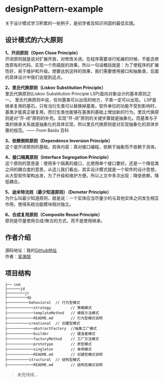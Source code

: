 # designPattern-example
关于设计模式学习积累的一些例子，是初学者及知识巩固的最佳实践。

## 设计模式的六大原则
**1、开闭原则（Open Close Principle）**  
开闭原则就是说对扩展开放，对修改关闭。在程序需要进行拓展的时候，不能去修改原有的代码，实现一个热插拔的效果。所以一句话概括就是：为了使程序的扩展性好，易于维护和升级。想要达到这样的效果，我们需要使用接口和抽象类，后面的具体设计中我们会提到这点。

**2、里氏代换原则（Liskov Substitution Principle）**  
里氏代换原则(Liskov Substitution Principle LSP)面向对象设计的基本原则之一。 里氏代换原则中说，任何基类可以出现的地方，子类一定可以出现。 LSP是继承复用的基石，只有当衍生类可以替换掉基类，软件单位的功能不受到影响时，基类才能真正被复用，而衍生类也能够在基类的基础上增加新的行为。里氏代换原则是对“开-闭”原则的补充。实现“开-闭”原则的关键步骤就是抽象化。而基类与子类的继承关系就是抽象化的具体实现，所以里氏代换原则是对实现抽象化的具体步骤的规范。—— From Baidu 百科

**3、依赖倒转原则（Dependence Inversion Principle）**  
这个是开闭原则的基础，具体内容：真对接口编程，依赖于抽象而不依赖于具体。

**4、接口隔离原则（Interface Segregation Principle）**  
这个原则的意思是：使用多个隔离的接口，比使用单个接口要好。还是一个降低类之间的耦合度的意思，从这儿我们看出，其实设计模式就是一个软件的设计思想，从大型软件架构出发，为了升级和维护方便。所以上文中多次出现：降低依赖，降低耦合。

**5、迪米特法则（最少知道原则）（Demeter Principle）**  
为什么叫最少知道原则，就是说：一个实体应当尽量少的与其他实体之间发生相互作用，使得系统功能模块相对独立。

**6、合成复用原则（Composite Reuse Principle）**  
原则是尽量使用合成/聚合的方式，而不是使用继承。

## 作者介绍
源码地址：我的[Github地址](https://github.com/benjaminwhx)  
作者：[吴海旭](http://benjaminwhx.com)

## 项目结构
```
├── com
├──────jd
├────────jr
├─────────dp
├──────────behavioral  // 行为型模式
├────────────strategy         // 策略模式
├────────────templateMethod   // 模板方法模式
├────────────README.md        // 行为型模式说明
├──────────creational  // 创建型模式
├────────────abstractFactory  //抽象工厂模式
├────────────builder          // 建造者模式
├────────────factoryMethod    // 工厂方法模式
├────────────prototype        // 原型模式
├────────────singleton        // 单例模式
├────────────README.md        // 创建型模式说明
├──────────structural  // 结构型模式
├────────────README.md        // 结构性模式说明
```

> 未完待续...
